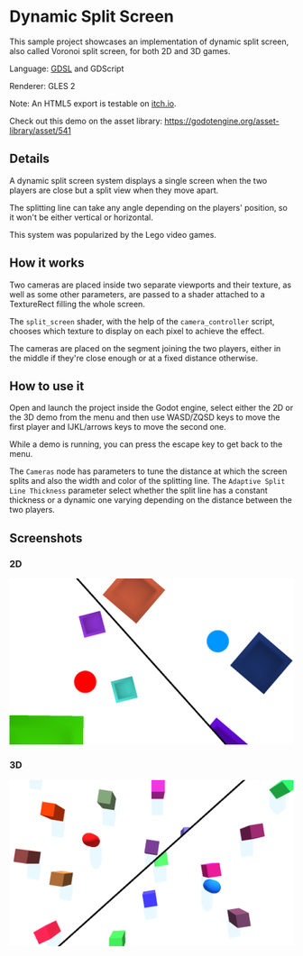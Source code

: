 # Dynamic Split Screen

This sample project showcases an implementation of dynamic
split screen, also called Voronoi split screen, for both 2D and 3D games.

Language: [GDSL](https://docs.godotengine.org/en/latest/tutorials/shaders/shader_reference/shading_language.html) and GDScript

Renderer: GLES 2

Note: An HTML5 export is testable on [itch.io](https://benjaminnavarro.itch.io/godot-dynamic-split-screen-demo).

Check out this demo on the asset library: https://godotengine.org/asset-library/asset/541

## Details

A dynamic split screen system displays a single screen when
the two players are close but a split view when they move apart.

The splitting line can take any angle depending on the players'
position, so it won't be either vertical or horizontal.

This system was popularized by the Lego video games.

## How it works

Two cameras are placed inside two separate viewports and their
texture, as well as some other parameters, are passed to a
shader attached to a TextureRect filling the whole screen.

The `split_screen` shader, with the help of the `camera_controller`
script, chooses which texture to display on each pixel to
achieve the effect.

The cameras are placed on the segment joining the two players,
either in the middle if they're close enough or at a fixed
distance otherwise.

## How to use it

Open and launch the project inside the Godot engine, select either the
2D or the 3D demo from the menu and then use WASD/ZQSD keys
to move the first player and IJKL/arrows keys to move the
second one.

While a demo is running, you can press the escape key to get back
to the menu.

The `Cameras` node has parameters to tune the distance at
which the screen splits and also the width and color of
the splitting line. The `Adaptive Split Line Thickness` parameter
select whether the split line has a constant thickness or a dynamic
one varying depending on the distance between the two players.

## Screenshots

### 2D

![Screenshots](screenshots/splitscreen_2d.png)

### 3D

![Screenshots](screenshots/splitscreen_3d.png)
